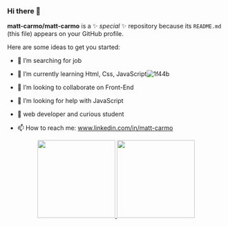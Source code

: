 ### Hi there 👋


**matt-carmo/matt-carmo** is a ✨ _special_ ✨ repository because its `README.md` (this file) appears on your GitHub profile.

Here are some ideas to get you started:

- 🔭 I’m searching for job
- 🌱 I’m currently learning Html, Css, JavaScript![1f44b](https://user-images.githubusercontent.com/65265871/143905931-f3755527-028b-4224-9615-dce6f4da2c9c.png)

- 👯 I’m looking to collaborate on Front-End
- 🤔 I’m looking for help with JavaScript
- 💬 web developer and curious student
- 📫 How to reach me: www.linkedin.com/in/matt-carmo

<div align="center">
  <a href="https://github.com/matt-carmo">
  <img height="180em" src="https://github-readme-stats.vercel.app/api?username=matt-carmo&show_icons=true&theme=dracula&include_all_commits=true&count_private=true"/>
  <img height="180em" src="https://github-readme-stats.vercel.app/api/top-langs/?username=matt-carmo&layout=compact&langs_count=7&theme=dracula"/>
</div>
